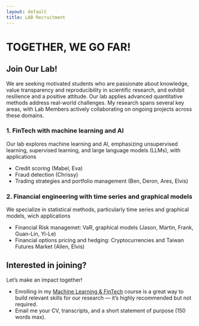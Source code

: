 ```yaml
---
layout: default
title: LAB Recruitment
---
```


# TOGETHER, WE GO FAR!

## Join Our Lab!

We are seeking motivated students who are passionate about knowledge, value transparency and reproducibility in scientific research, and exhibit resilience and a positive attitude. Our lab applies advanced quantitative methods address real-world challenges. My research spans several key areas, with Lab Members actively collaborating on ongoing projects across these domains.

### 1. FinTech with machine learning and AI

Our lab explores machine learning and AI, emphasizing unsupervised learning, supervised learning, and large language models (LLMs), with applications
- Credit scoring (Mabel, Eva)
- Fraud detection (Chrissy)
- Trading strategies and portfolio management (Ben, Deron, Ares, Elvis)

### 2. Financial engineering with time series and graphical models

We specialize in statistical methods, particularly time series and graphical models, wich applications
- Financial Risk managemet: VaR, graphical models (Jason, Martin, Frank, Guan-Lin, Yi-Le) 
- Financial options pricing and hedging: Cryptocurrencies and Taiwan Futures Market (Allen, Elvis)

## Interested in joining? 

Let’s make an impact together!
- Enrolling in my [Machine Learning & FinTech](https://github.com/HWTeng-Teaching/202409-ML-FinTech) course is a great way to build relevant skills for our research — it’s highly recommended but not required.  
- Email me your CV, transcripts, and a short statement of purpose (150 words max).  

<!-- - Provide me your information through [Google Forms](https://forms.gle/UQSsDkt4Csvg9UU59). --->
<!--
## Timeline

### IMF Master’s Thesis

We strongly encourage our students to present their research at conferences and participate in thesis competitions. These opportunities allow you to share ideas, gain recognition, and build valuable connections within the academic community.

- [ORSTW: 台灣作業研究學會](http://www.orstw.org.tw)  
- [PSTER: 第七屆碩士生統計研究成果研討會](https://sites.google.com/view/2025master-post-at-fcustat/首頁?fbclid=IwY2xjawJhfPBleHRuA2FlbQIxMAABHplKwpbn7TLFnsP4msYoYKVdqS8cdg3-GxpbhRGp15sfryk_dIJwikitJW8a_aem_EOUhn4KBgkIopsTph7qxgw)
- [STSC: 南區統計研討會](https://www-math.nsysu.edu.tw/conference/stsc33/)
  
To complete your master’s degree from DIF, you need to pass:
- PROPOSAL: Proposal exam  
- ORAL: Oral defense  

| Semester      | 1-Fall  | 1-Spring  | 2-Fall  | 2-Spring  |
|------------|----|----|----|----|
| ORSTW  |    |  | ✅ |  |
| PROPOSAL |    |    |   ✅  |   |  
| POSTER, STSC    |    |    |    |  ✅  |  
| ORAL |    |    |    |  ✅  |  

### IMF Undergraduate Projects

- IMF: 國立陽明交通大學智慧創新跨域潛力人才競賽  

| Month      | Spring  | Fall  |
|------------|----|----|
| IMF    |    |  ✅  | 


-->




